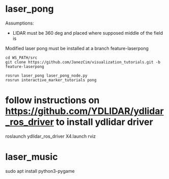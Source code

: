 # laser_pong


Assumptions:
 - LIDAR must be 360 deg and placed where supposed middle of the field is

Modified laser pong must be installed at a branch feature-laserpong

    cd WS_PATH/src
    git clone https://github.com/JanezCim/visualization_tutorials.git -b feature-laserpong

    rosrun laser_pong laser_pong_node.py 
    rosrun interactive_marker_tutorials pong 

# follow instructions on https://github.com/YDLIDAR/ydlidar_ros_driver to install ydlidar driver
roslaunch ydlidar_ros_driver X4.launch
rviz


# laser_music

sudo apt install python3-pygame